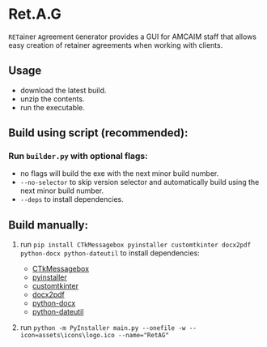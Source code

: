 # Ret.A.G
`RET`ainer `A`greement `G`enerator provides a GUI for AMCAIM staff that allows easy creation of retainer agreements when working with clients.

## Usage
- download the latest build.
- unzip the contents.
- run the executable.

## Build using script (recommended):
### Run `builder.py` with optional flags:
- no flags will build the exe with the next minor build number.
- `--no-selector` to skip version selector and automatically build using the next minor build number.
- `--deps` to install dependencies.

## Build manually:
1. run ```pip install CTkMessagebox pyinstaller customtkinter docx2pdf python-docx python-dateutil``` to install dependencies:
    - [CTkMessagebox](https://pypi.org/project/CTkMessagebox/)
    - [pyinstaller](https://pypi.org/project/pyinstaller/)
    - [customtkinter](https://pypi.org/project/customtkinter/)
    - [docx2pdf](https://pypi.org/project/docx2pdf/)
    - [python-docx](https://pypi.org/project/python-docx/)
    - [python-dateutil](https://pypi.org/project/python-dateutil/)

2. run ```python -m PyInstaller main.py --onefile -w --icon=assets\icons\logo.ico --name="RetAG"```
